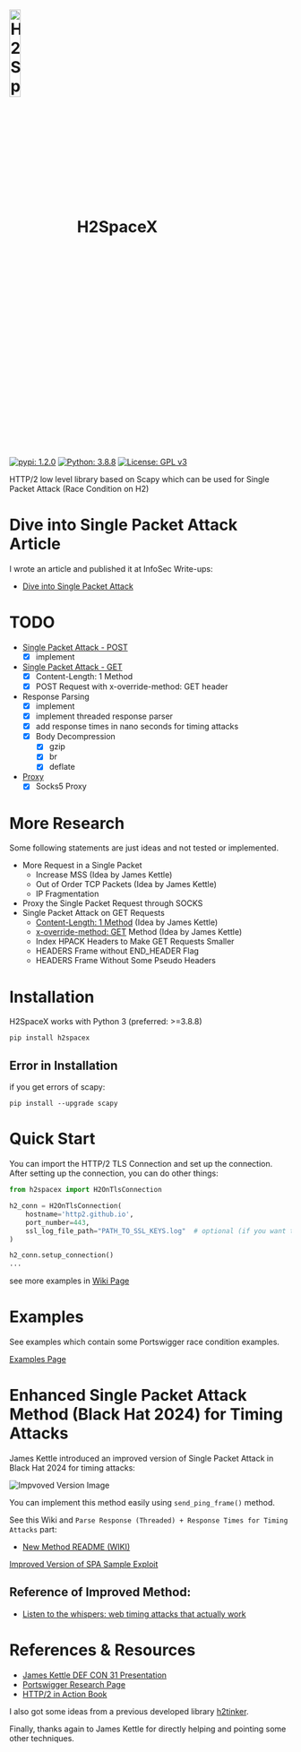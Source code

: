 # <img src="https://github.com/nxenon/h2spacex/assets/61124903/fd6387bf-15e8-4a5d-816b-cf5e079e07cc" width="20%" valign="middle" alt="H2SpaceX" />&nbsp;&nbsp; H2SpaceX

[![pypi: 1.2.0](https://img.shields.io/badge/pypi-1.2.0-8c34eb.svg)](https://pypi.org/project/h2spacex/)
[![Python: 3.8.8](https://img.shields.io/badge/Python->=3.8.8-blue.svg)](https://www.python.org)
[![License: GPL v3](https://img.shields.io/badge/License-GPL%20v3-006112.svg)](https://github.com/nxenon/h2spacex/blob/main/LICENSE)

HTTP/2 low level library based on Scapy which can be used for Single Packet Attack (Race Condition on H2)

# Dive into Single Packet Attack Article
I wrote an article and published it at InfoSec Write-ups:
- [Dive into Single Packet Attack](https://infosecwriteups.com/dive-into-single-packet-attack-3d3849ffe1d2)

# TODO
- [Single Packet Attack - POST](https://github.com/nxenon/h2spacex/wiki/Quick-Start-Examples)
  - [x] implement
- [Single Packet Attack - GET](https://github.com/nxenon/h2spacex/wiki/GET-SPA-Methods)
  - [x] Content-Length: 1 Method
  - [x] POST Request with x-override-method: GET header
- Response Parsing
  - [x] implement
  - [x] implement threaded response parser
  - [x] add response times in nano seconds for timing attacks
  - [x] Body Decompression
    - [x] gzip
    - [x] br
    - [x] deflate
- [Proxy](https://github.com/nxenon/h2spacex/wiki/Quick-Start-Examples#proxy-example)
  - [x] Socks5 Proxy

# More Research
Some following statements are just ideas and not tested or implemented.

- More Request in a Single Packet
  - Increase MSS (Idea by James Kettle)
  - Out of Order TCP Packets (Idea by James Kettle)
  - IP Fragmentation
- Proxy the Single Packet Request through SOCKS
- Single Packet Attack on GET Requests
  - [Content-Length: 1 Method](https://github.com/nxenon/h2spacex/wiki/GET-SPA-Methods) (Idea by James Kettle)
  - [x-override-method: GET](https://github.com/nxenon/h2spacex/wiki/GET-SPA-Methods) Method (Idea by James Kettle)
  - Index HPACK Headers to Make GET Requests Smaller
  - HEADERS Frame without END_HEADER Flag
  - HEADERS Frame Without Some Pseudo Headers

# Installation
H2SpaceX works with Python 3 (preferred: >=3.8.8)

    pip install h2spacex


## Error in Installation
if you get errors of scapy:


    pip install --upgrade scapy


# Quick Start
You can import the HTTP/2 TLS Connection and set up the connection. After setting up the connection, you can do other things:

```python
from h2spacex import H2OnTlsConnection

h2_conn = H2OnTlsConnection(
    hostname='http2.github.io',
    port_number=443,
    ssl_log_file_path="PATH_TO_SSL_KEYS.log"  # optional (if you want to log ssl keys to read the http/2 traffic in wireshark)
)

h2_conn.setup_connection()
...
```
see more examples in [Wiki Page](https://github.com/nxenon/h2spacex/wiki/Quick-Start-Examples)

# Examples
See examples which contain some Portswigger race condition examples.

[Examples Page](./examples)

# Enhanced Single Packet Attack Method (Black Hat 2024) for Timing Attacks
James Kettle introduced an improved version of Single Packet Attack in Black Hat 2024 for timing attacks:

![Impvoved Version Image](https://github.com/user-attachments/assets/bf7bf88c-937a-4a95-899b-990bc6fc6a23)

You can implement this method easily using `send_ping_frame()` method.

See this Wiki and `Parse Response (Threaded) + Response Times for Timing Attacks` part:
- [New Method README (WIKI)](https://github.com/nxenon/h2spacex/wiki/SPA-New-Method)

[Improved Version of SPA Sample Exploit](./examples/improved-spa-method.py)
## Reference of Improved Method:
- [Listen to the whispers: web timing attacks that actually work](https://portswigger.net/research/listen-to-the-whispers-web-timing-attacks-that-actually-work)

# References & Resources

- [James Kettle DEF CON 31 Presentation](https://youtu.be/tKJzsaB1ZvI?si=6uAuzOt3wjnEGYP6)
- [Portswigger Research Page](https://portswigger.net/research/smashing-the-state-machine#single-packet-attack)
- [HTTP/2 in Action Book](https://www.manning.com/books/http2-in-action)

I also got some ideas from a previous developed library [h2tinker](https://github.com/kspar/h2tinker).

Finally, thanks again to James Kettle for directly helping and pointing some other techniques.
